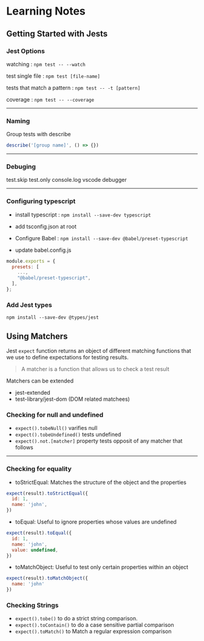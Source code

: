 # Learning Notes

## Getting Started with Jests

### Jest Options

watching
: `npm test -- --watch`

test single file
: `npm test [file-name]`

tests that match a pattern
: `npm test -- -t [pattern]`

coverage
: `npm test -- --coverage`

---

### Naming

Group tests with describe

```js
describe('[group name]', () => {})
```

---

### Debuging

test.skip
test.only
console.log
vscode debugger

---

### Configuring typescript

- install typescript
  : `npm install --save-dev typescript`

- add tsconfig.json at root

- Configure Babel
  : `npm install --save-dev @babel/preset-typescript`

- update babel.config.js

```js
module.exports = {
  presets: [
    ...,
    "@babel/preset-typescript",
  ],
};
```

### Add Jest types

`npm install --save-dev @types/jest`

## Using Matchers

Jest `expect` function returns an object of different matching functions that we use to define expectations for testing results.

> A matcher is a function that allows us to check a test result

Matchers can be extended

- jest-extended
- test-library/jest-dom (DOM related matchees)

### Checking for null and undefined

- `expect().tobeNull()` varifies null
- `expect().tobeUndefined()` tests undefined
- `expect().not.[matcher]` property tests opposit of any matcher that follows

---

### Checking for equality

- toStrictEqual: Matches the structure of the object and the properties
```js
expect(result).toStrictEqual({
  id: 1,
  name: 'john',
})
```

- toEqual: Useful to ignore properties whose values are undefined
```js
expect(result).toEqual({
  id: 1,
  name: 'john',
  value: undefined,
})
```
- toMatchObject: Useful to test only certain properties within an object

```js
expect(result).toMatchObject({
  name: 'john'
})
```

### Checking Strings
- `expect().tobe()` to do a strict string comparison.
- `expect().toContain()`
to do a case sensitive partial comparison
- `expect().toMatch()`
to Match a regular expression comparison